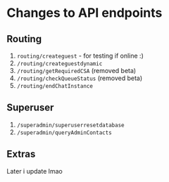 # Changes to API endpoints

## Routing
1. `routing/createguest` - for testing if online :)
2. `/routing/createguestdynamic`
3. `/routing/getRequiredCSA` (removed beta)
4. `/routing/checkQueueStatus` (removed beta)
5. `/routing/endChatInstance` 

## Superuser
1. `/superadmin/superuserresetdatabase`
2. `/superadmin/queryAdminContacts`

## Extras

Later i update lmao
